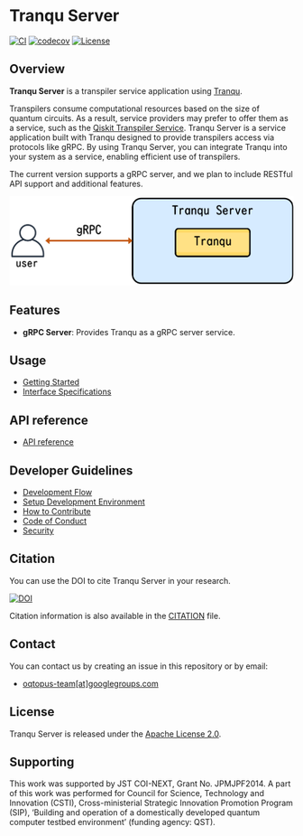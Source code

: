 # Tranqu Server

[![CI](https://github.com/oqtopus-team/tranqu-server/actions/workflows/ci.yaml/badge.svg)](https://github.com/oqtopus-team/tranqu-server/actions/workflows/ci.yaml)
[![codecov](https://codecov.io/gh/oqtopus-team/tranqu-server/graph/badge.svg?token=RCXTMMXOMV)](https://codecov.io/gh/oqtopus-team/tranqu-server)
[![License](https://img.shields.io/badge/License-Apache_2.0-blue.svg)](https://opensource.org/licenses/Apache-2.0)

## Overview

**Tranqu Server** is a transpiler service application using [Tranqu](https://tranqu.readthedocs.io/).

Transpilers consume computational resources based on the size of quantum circuits. As a result, service providers may prefer to offer them as a service, such as the [Qiskit Transpiler Service](https://docs.quantum.ibm.com/guides/qiskit-transpiler-service).
Tranqu Server is a service application built with Tranqu designed to provide transpilers access via protocols like gRPC. By using Tranqu Server, you can integrate Tranqu into your system as a service, enabling efficient use of transpilers.

The current version supports a gRPC server, and we plan to include RESTful API support and additional features.

![Tranqu Server](./asset/overview.png)

## Features

- **gRPC Server**: Provides Tranqu as a gRPC server service.

## Usage

- [Getting Started](./usage/getting_started.md)
- [Interface Specifications](./usage/interface_specifications.md)

## API reference

- [API reference](./reference/API_reference.md)

## Developer Guidelines

- [Development Flow](./developer_guidelines/index.md)
- [Setup Development Environment](./developer_guidelines/setup.md)
- [How to Contribute](./CONTRIBUTING.md)
- [Code of Conduct](./CODE_OF_CONDUCT.md)
- [Security](./SECURITY.md)

## Citation

You can use the DOI to cite Tranqu Server in your research.

[![DOI](https://zenodo.org/badge/907141992.svg)](https://zenodo.org/badge/latestdoi/907141992)

Citation information is also available in the [CITATION](https://github.com/oqtopus-team/tranqu-server/blob/main/CITATION.cff) file.

## Contact

You can contact us by creating an issue in this repository or by email:

- [oqtopus-team[at]googlegroups.com](mailto:oqtopus-team[at]googlegroups.com)

## License

Tranqu Server is released under the [Apache License 2.0](https://github.com/oqtopus-team/tranqu-server/blob/main/LICENSE).

## Supporting

This work was supported by JST COI-NEXT, Grant No. JPMJPF2014.
A part of this work was performed for Council for Science, Technology and Innovation (CSTI), Cross-ministerial Strategic Innovation Promotion Program (SIP), ‘Building and operation of a domestically developed quantum computer testbed environment’ (funding agency: QST).
